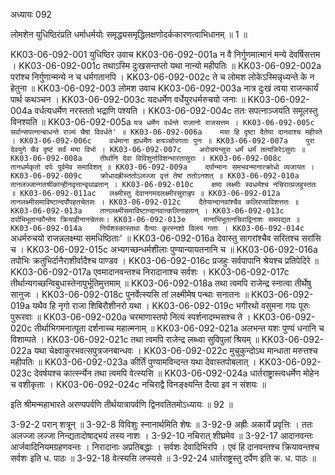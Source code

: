 अध्यायः 092

लोमशेन युधिष्ठिरंप्रति धर्माधर्मयोः समृद्ध्यसमृद्धिलक्षणोदर्ककारणत्वाभिधानम् ॥ 1 ॥

KK03-06-092-001	युधिष्ठिर उवाच 
KK03-06-092-001a	न वै निर्गुणमात्मानं मन्ये देवर्षिसत्तम ।
KK03-06-092-001c	तथाऽस्मि दुःखसन्तप्तो यथा नान्यो महीपतिः ॥
KK03-06-092-002a	परांश्च निर्गुणान्मन्ये न च धर्मगतानपि ।
KK03-06-092-002c	ते च लोमश लोकेऽस्मिन्नृध्यन्ते के न हेतुना ॥
KK03-06-092-003	लोमश उवाच 
KK03-06-092-003a	नात्र दुःखं त्वया राजन्कार्यं पार्थ कथञ्चन ।
KK03-06-092-003c	यदधर्मेण वर्धेयुरधर्मरुचयो जनाः ॥
KK03-06-092-004a	वर्धत्यधर्मेण नरस्ततो भद्राणि पश्यति ।
KK03-06-092-004c	ततः सपत्नाञ्जयति समूलस्तु विनश्यति ॥
KK03-06-092-005a	`यत्र धर्मेण वर्धन्ते राजानो राजसत्तम ।
KK03-06-092-005c	सर्वान्सपत्नान्बाधन्ते राज्यं चैषां विवर्धते' ॥
KK03-06-092-006a	मया हि दृष्टा दैतेया दानवाश्च महीपते ।
KK03-06-092-006c	वर्धमाना ह्यधर्मेण क्षयञ्चोपगताः पुनः ॥
KK03-06-092-007a	पुरा देवयुगे चैव दृष्टं सर्वं मया विभो ।
KK03-06-092-007c	अरोचयन्सुरा धर्मं धर्मं तत्यजिरेऽसुराः ॥
KK03-06-092-008a	तीर्थानि देवा विविशुर्नाविशन्भारतासुराः ।
KK03-06-092-008c	तानधर्मकृतो दर्पः पूर्वमेव समाविशत् ॥
KK03-06-092-009a	दर्पान्मानः समभवन्मानात्क्रोधो व्यजायत ।
KK03-06-092-009c	क्रोधादह्रीस्ततोऽलज्जा वृत्तं तेषां ततोऽनशत् ॥
KK03-06-092-010a	तानलज्जान्गतश्रीकान्हीनवृत्तान्वृथाव्रतान् ।
KK03-06-092-010c	क्षमा लक्ष्मीः स्वधर्मश्च नचिरात्प्रजहुस्ततः ॥
KK03-06-092-011ac	लक्ष्मीस्तु देवानगमदलक्ष्मीरसुरान्नृप ॥
KK03-06-092-012a	तानलक्ष्मीसमाविष्टान्दर्पोपहतचेतसः ।
KK03-06-092-012c	दैतेयान्दानवांश्चैव कलिरप्याविशत्ततः ॥
KK03-06-092-013a	तानलक्ष्मीसमाविष्टान्दानवान्कलिनाहतान् ।
KK03-06-092-013c	दर्पाभिभूतान्कौन्तेय क्रियाहीनानचेतसः।
KK03-06-092-013e	मानाभिभूतानचिराद्विनाशः समपद्यत ॥
KK03-06-092-014a	निर्यशस्कास्तथा दैत्याः कृत्स्नशो विलयं गताः ।
KK03-06-092-014c	`अधर्मरुचयो राजन्नलक्ष्म्या समधिष्ठिताः' ॥
KK03-06-092-016a	देवास्तु सागरांश्चैव सरितश्च सरांसि च ।
KK03-06-092-015c	अभ्यगच्छन्धर्मशीलाः पुण्यान्यायतनानि च ॥
KK03-06-092-016a	तपोभिः क्रतुभिर्दानैराशीर्वादैश्च पाण्डव ।
KK03-06-092-016c	प्रजहुः सर्वपापानि श्रेयश्च प्रतिपेदिरे ॥
KK03-06-092-017a	एवमादानवन्तश्च निरादानाश्च सर्वशः ।
KK03-06-092-017c	तीर्थान्यगच्छन्विबुधास्तेनापुर्भूतिमुत्तमाम् ॥
KK03-06-092-018a	तथा त्वमपि राजेन्द्र स्नात्वा तीर्थेषु सानुजः ।
KK03-06-092-018c	पुनर्वेत्स्यसि तां लक्ष्मीमेष पन्थाः सनातनः ॥
KK03-06-092-019a	यथैव हि नृगो राजा शिबिरौशीनरो यथा ।
KK03-06-092-019c	भगीरथो वसुमना गयः पूरुः पुरूरवाः ॥
KK03-06-092-020a	चरमाणास्तपो नित्यं स्पर्शनादम्भसश्च ते ।
KK03-06-092-020c	तीर्थाभिगमनात्पूता दर्शनाच्च महात्मनाम् ॥
KK03-06-092-021a	अलभन्त यशः पुण्यं धनानि च विशाम्पते ।
KK03-06-092-021c	तथा त्वमपि राजेन्द्र लब्ध्वा सुविपुलां श्रियम् ॥
KK03-06-092-022a	यथा चेक्ष्वाकुरभवत्सपुत्रजनबान्धवः ।
KK03-06-092-022c	मुचुकुन्दोऽथ मान्धाता मरुत्तश्च महीपतिः ॥
KK03-06-092-023a	कीर्तिं पुण्यामविन्दन्त यथा देवास्तपोबलात् ।
KK03-06-092-023c	देवर्षयश्च कार्त्स्न्येन तथा त्वमपि वेत्स्यसि ॥
KK03-06-092-024a	धार्तराष्ट्रास्त्वधर्मेण मोहेन च वशीकृताः ।
KK03-06-092-024c	नचिराद्वै विनङ्क्ष्यन्ति दैत्या इव न संशयः ॥
	
इति श्रीमन्महाभारते अरण्यपर्वणि तीर्थयात्रापर्वणि द्विनवतितमोऽध्यायः ॥ 92 ॥

3-92-2 परान् शत्रून् ॥ 3-92-8 विविशुः स्नानार्थमिति शेषः ॥ 3-92-9 अह्रीः अकार्ये प्रवृत्तिः । ततः अलज्जा लज्जा निन्द्यतादोषाद्भयं तस्य नाशः । 3-92-10 नचिरात् शीघ्रमेव ॥ 3-92-17 आदानवन्तः आर्जवादिनियमग्रहणवन्तः । निरादानाः अप्रतिबद्धाः । सर्वशः देवादिभिरपि । एवं हि दानवन्तश्च क्रियावन्तश्च सर्वशः इति ध. पाठः ॥ 3-92-18 वेत्स्यसि लप्स्यसे ॥ 3-92-24 धार्तराष्ट्रस्तु दर्पेण इति क. ध. पाठः ॥
